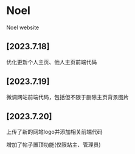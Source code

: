 # Noel
Noel website
## [2023.7.18]
优化更新个人主页、他人主页前端代码
## [2023.7.19]
微调网站前端代码，包括但不限于删除主页背景图片
## [2023.7.20]
上传了新的网站logo并添加相关前端代码

增加了帖子置顶功能(仅限站主、管理员)
